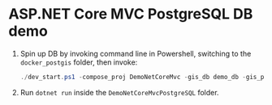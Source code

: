 # ASP.NET Core MVC PostgreSQL DB demo

1. Spin up DB by invoking command line in Powershell, switching to the `docker_postgis` folder, then invoke:
  
    ```powershell
    ./dev_start.ps1 -compose_proj DemoNetCoreMvc -gis_db demo_db -gis_port 5433
    ```
  
2. Run `dotnet run` inside the `DemoNetCoreMvcPostgreSQL` folder.
